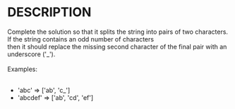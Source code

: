 # DESCRIPTION

Complete the solution so that it splits the string into pairs of two characters. If the string contains an odd number of characters
<br>
then it should replace the missing second character of the final pair with an underscore ('\_').
<br><br>
Examples:
<br><br>

- 'abc' => ['ab', 'c_']
  <br>
- 'abcdef' => ['ab', 'cd', 'ef']
